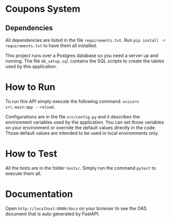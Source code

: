 # Coupons System

## Dependencies

All dependencies are listed in the file `requirements.txt`. Run `pip install -r requirements.txt` to have them all installed.

This project runs over a Postgres database so you need a server up and running. The file `db_setup.sql` contains the SQL scripts to create the tables used by this application.

# How to Run

To run this API simply execute the following command: `uvicorn src.main:app --reload`. 

Configurations are in the file `src/config.py` and it describes the environment variables used by the application. You can set those variables on your environment or override the default values directly in the code. Those default values are intended to be used in local environments only.

# How to Test

All the tests are in the folder `tests/`. Simply run the command `pytest` to execute them all.

# Documentation

Open `http://localhost:8000/docs` on your browser to see the OAS document that is auto generated by FastAPI.